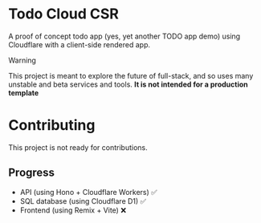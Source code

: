 # Todo Cloud CSR

A proof of concept todo app (yes, yet another TODO app demo) using Cloudflare with a client-side rendered app.

> [!WARNING]  
> This project is meant to explore the future of full-stack, and so uses many unstable and beta services and tools.
> **It is not intended for a production template**

# Contributing

This project is not ready for contributions.

## Progress

- API (using Hono + Cloudflare Workers) ✅
- SQL database (using Cloudflare D1) ✅
- Frontend (using Remix + Vite) ❌
